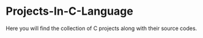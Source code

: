 # Projects-In-C-Language
Here you will find the collection of C projects along with their source codes.
